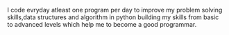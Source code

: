 I code evryday atleast one program per day to improve my problem solving skills,data structures and algorithm in python 
building my skills from basic to advanced levels which help me to become a good programmar.
